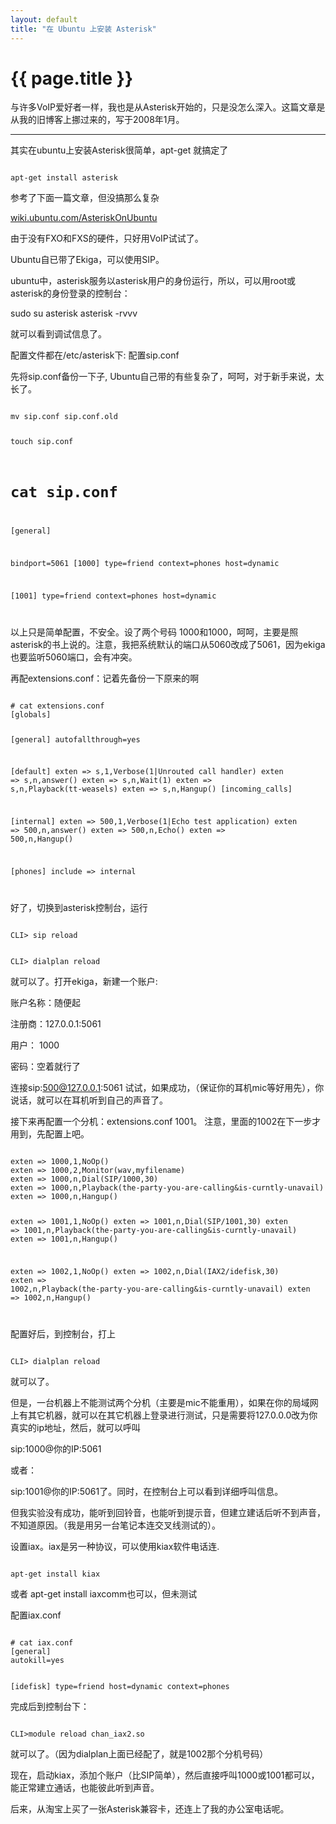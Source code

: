 ```yaml
---
layout: default
title: "在 Ubuntu 上安装 Asterisk"
---
```


# {{ page.title }}

与许多VoIP爱好者一样，我也是从Asterisk开始的，只是没怎么深入。这篇文章是从我的旧博客上挪过来的，写于2008年1月。

---


其实在ubuntu上安装Asterisk很简单，apt-get 就搞定了

<code>
apt-get install asterisk
</code>

参考了下面一篇文章，但没搞那么复杂

[wiki.ubuntu.com/AsteriskOnUbuntu](https://wiki.ubuntu.com/AsteriskOnUbuntu)

由于没有FXO和FXS的硬件，只好用VoIP试试了。

Ubuntu自已带了Ekiga，可以使用SIP。

ubuntu中，asterisk服务以asterisk用户的身份运行，所以，可以用root或asterisk的身份登录的控制台：

sudo su asterisk asterisk -rvvv

就可以看到调试信息了。

配置文件都在/etc/asterisk下: 配置sip.conf

先将sip.conf备份一下子, Ubuntu自己带的有些复杂了，呵呵，对于新手来说，太长了。

<code>
mv sip.conf sip.conf.old

touch sip.conf

# cat sip.conf
[general]

bindport=5061
[1000]
type=friend
context=phones
host=dynamic

[1001]
type=friend
context=phones
host=dynamic

</code>

以上只是简单配置，不安全。设了两个号码 1000和1000，呵呵，主要是照asterisk的书上说的。注意，我把系统默认的端口从5060改成了5061，因为ekiga也要监听5060端口，会有冲突。

再配extensions.conf：记着先备份一下原来的啊

<code>
# cat extensions.conf
[globals]

[general]
autofallthrough=yes

[default]
exten => s,1,Verbose(1|Unrouted call handler)
exten => s,n,answer()
exten => s,n,Wait(1)
exten => s,n,Playback(tt-weasels)
exten => s,n,Hangup()
[incoming_calls]

[internal]
exten => 500,1,Verbose(1|Echo test application)
exten => 500,n,answer()
exten => 500,n,Echo()
exten => 500,n,Hangup()

[phones]
include => internal

</code>

好了，切换到asterisk控制台，运行

<code>
CLI> sip reload

CLI> dialplan reload
</code>

就可以了。打开ekiga，新建一个账户:

账户名称：随便起

注册商：127.0.0.1:5061

用户： 1000

密码：空着就行了

连接sip:500@127.0.0.1:5061 试试，如果成功，（保证你的耳机mic等好用先），你说话，就可以在耳机听到自己的声音了。

接下来再配置一个分机：extensions.conf 1001。 注意，里面的1002在下一步才用到，先配置上吧。

<code>
exten => 1000,1,NoOp()
exten => 1000,2,Monitor(wav,myfilename) 
exten => 1000,n,Dial(SIP/1000,30)
exten => 1000,n,Playback(the-party-you-are-calling&is-curntly-unavail)
exten => 1000,n,Hangup()

exten => 1001,1,NoOp()
exten => 1001,n,Dial(SIP/1001,30)
exten => 1001,n,Playback(the-party-you-are-calling&is-curntly-unavail)
exten => 1001,n,Hangup()

exten => 1002,1,NoOp()
exten => 1002,n,Dial(IAX2/idefisk,30)
exten => 1002,n,Playback(the-party-you-are-calling&is-curntly-unavail)
exten => 1002,n,Hangup()

</code>

配置好后，到控制台，打上

<code>
CLI> dialplan reload
</code>

就可以了。

但是，一台机器上不能测试两个分机（主要是mic不能重用），如果在你的局域网上有其它机器，就可以在其它机器上登录进行测试，只是需要将127.0.0.0改为你真实的ip地址，然后，就可以呼叫

sip:1000@你的IP:5061

或者：

sip:1001@你的IP:5061了。同时，在控制台上可以看到详细呼叫信息。

但我实验没有成功，能听到回铃音，也能听到提示音，但建立建话后听不到声音，不知道原因。（我是用另一台笔记本连交叉线测试的）。

设置iax。iax是另一种协议，可以使用kiax软件电话连.

<code>
apt-get install kiax
</code>

或者 apt-get install iaxcomm也可以，但未测试

配置iax.conf

<code>
# cat iax.conf
[general]
autokill=yes

[idefisk]
type=friend
host=dynamic
context=phones
</code>

完成后到控制台下：

<code>
CLI>module reload chan_iax2.so
</code>

就可以了。（因为dialplan上面已经配了，就是1002那个分机号码）

现在，启动kiax，添加个账户（比SIP简单），然后直接呼叫1000或1001都可以，能正常建立通话，也能彼此听到声音。


后来，从淘宝上买了一张Asterisk兼容卡，还连上了我的办公室电话呢。
